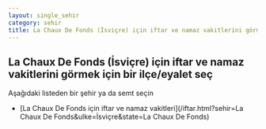 ```yaml
---
layout: single_sehir
category: sehir
title: La Chaux De Fonds (İsviçre) için iftar ve namaz vakitlerini görmek için bir ilçe/eyalet seç
---
```



## La Chaux De Fonds (İsviçre) için iftar ve namaz vakitlerini görmek için bir ilçe/eyalet seç

Aşağıdaki listeden bir şehir ya da semt seçin


* [La Chaux De Fonds için iftar ve namaz vakitleri](/iftar.html?sehir=La Chaux De Fonds&ulke=İsviçre&state=La Chaux De Fonds)
